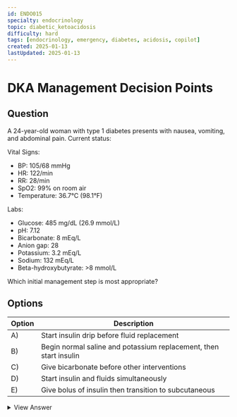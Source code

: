 ```yaml
---
id: ENDO015
specialty: endocrinology
topic: diabetic_ketoacidosis
difficulty: hard
tags: [endocrinology, emergency, diabetes, acidosis, copilot]
created: 2025-01-13
lastUpdated: 2025-01-13
---
```


# DKA Management Decision Points

## Question
A 24-year-old woman with type 1 diabetes presents with nausea, vomiting, and abdominal pain. Current status:

Vital Signs:
- BP: 105/68 mmHg
- HR: 122/min
- RR: 28/min
- SpO2: 99% on room air
- Temperature: 36.7°C (98.1°F)

Labs:
- Glucose: 485 mg/dL (26.9 mmol/L)
- pH: 7.12
- Bicarbonate: 8 mEq/L
- Anion gap: 28
- Potassium: 3.2 mEq/L
- Sodium: 132 mEq/L
- Beta-hydroxybutyrate: >8 mmol/L

Which initial management step is most appropriate?

## Options
| Option | Description |
|--------|-------------|
| A)     | Start insulin drip before fluid replacement |
| B)     | Begin normal saline and potassium replacement, then start insulin |
| C)     | Give bicarbonate before other interventions |
| D)     | Start insulin and fluids simultaneously |
| E)     | Give bolus of insulin then transition to subcutaneous |

<details>
<summary>View Answer</summary>

## Correct Answer
B

## Explanation
1. Critical Management Priorities:
   - Volume replacement is first priority
   - Potassium must be ≥3.3 before insulin
   - Insulin without adequate potassium is dangerous

2. Key Points:
   - Risk of arrhythmias with low potassium
   - Volume depletion typically 4-6L
   - Insulin drives potassium intracellular

3. Why other options fail:
   - A) Risks worsening hypokalemia
   - C) Bicarbonate rarely indicated
   - D) Need potassium replacement first
   - E) Continuous insulin needed initially

## References
- ADA Guidelines 2023
- NEJM 2021: "Management of DKA"
- Journal of Clinical Endocrinology 2022
</details>
